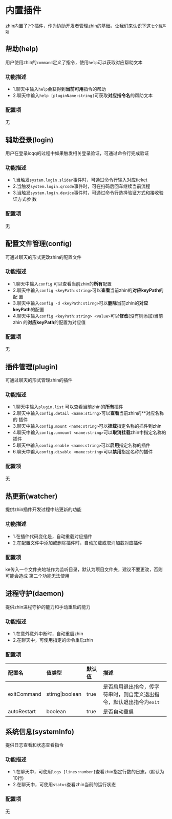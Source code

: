 # 内置插件

zhin内置了`7`个插件，作为协助开发者管理zhin的基础，让我们来认识下这`七个葫芦娃`

## 帮助(help)

用户使用zhin的`command`定义了指令，使用`help`可以获取对应帮助文本

### 功能描述

- 1.聊天中输入`help`会获得到**当前可用**指令的帮助
- 2.聊天中输入`help [pluginName:string]`可获取**对应指令名**的帮助文本

### 配置项

无

## 辅助登录(login)

用户在登录icqq的过程中如果触发相关登录验证，可通过命令行完成验证

### 功能描述

- 1.当触发`system.login.slider`事件时，可通过命令行输入对应ticket
- 2.当触发`system.login.qrcode`事件时，可在扫码后回车继续当前流程
- 3.当触发`system.login.device`事件时，可通过命令行选择验证方式和接收验证方式参
  数

### 配置项

无

## 配置文件管理(config)

可通过聊天的形式更改zhin的配置文件

### 功能描述

- 1.聊天中输入`config` 可以查看当前zhin的**所有**配置
- 2.聊天中输入`config <keyPath:string>`可以**查看**当前zhin的**对应keyPath**的配
  置
- 3.聊天中输入`config -d <keyPath:stirng>`可以**删除**当前zhin的**对应
  keyPath**的配置
- 4.聊天中输入`config <keyPath:string> <value>`可以**修改**(没有则添加)当前zhin
  的**对应keyPath**的配置为对应值

### 配置项

无

## 插件管理(plugin)

可通过聊天的形式管理zhin的插件

### 功能描述

- 1.聊天中输入`plugin.list` 可以查看当前zhin的**所有**插件
- 2.聊天中输入`config.detail <name:stirng>`可以**查看**当前zhin的\*\*对应名称的
  插件
- 3.聊天中输入`config.mount <name:string>`可以**挂载**指定名称的插件到zhin
- 4.聊天中输入`config.unmount <name:string>`可以**取消挂载**zhin中指定名称的插件
- 5.聊天中输入`config.enable <name:string>`可以**启用**指定名称的插件
- 6.聊天中输入`config.disable <name:string>`可以**禁用**指定名称的插件

### 配置项

无

## 热更新(watcher)

提供zhin插件开发过程中热更新的功能

### 功能描述

- 1.在插件代码变化是，自动重载对应插件
- 2.在配置文件中添加或删除插件时，自动加载或取消加载对应插件

### 配置项

ke传入一个文件夹地址作为监听目录，默认为项目文件夹，建议不要更改，否则可能会造成
第二个功能无法使用

## 进程守护(daemon)

提供zhin进程守护的能力和手动重启的能力

### 功能描述

- 1.在意外意外中断时，自动重启zhin
- 2.在聊天中，可使用指定的命令重启zhin

### 配置项

| 配置名      | 值类型              | 默认值 | 描述                                                                 |
| :---------- | :------------------ | :----- | :------------------------------------------------------------------- |
| exitCommand | stirng&#124;boolean | true   | 是否启用退出指令，传字符串时，则自定义退出指令，默认退出指令为`exit` |
| autoRestart | boolean             | true   | 是否自动重启                                                         |

## 系统信息(systemInfo)

提供日志查看和状态查看指令

### 功能描述

- 1.在聊天中，可使用`logs [lines:number]`查看zhin指定行数的日志，(默认为10行)
- 2.在聊天中，可使用`status`查看zhin当前的运行状态

### 配置项

无
